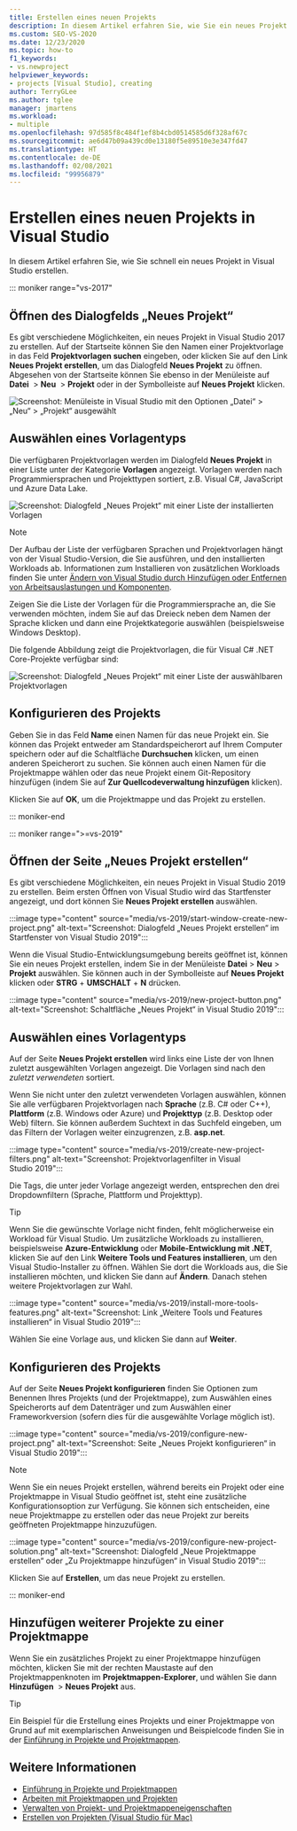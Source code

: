 ```yaml
---
title: Erstellen eines neuen Projekts
description: In diesem Artikel erfahren Sie, wie Sie ein neues Projekt in Visual Studio erstellen.
ms.custom: SEO-VS-2020
ms.date: 12/23/2020
ms.topic: how-to
f1_keywords:
- vs.newproject
helpviewer_keywords:
- projects [Visual Studio], creating
author: TerryGLee
ms.author: tglee
manager: jmartens
ms.workload:
- multiple
ms.openlocfilehash: 97d585f8c484f1ef8b4cbd0514585d6f328af67c
ms.sourcegitcommit: ae6d47b09a439cd0e13180f5e89510e3e347fd47
ms.translationtype: HT
ms.contentlocale: de-DE
ms.lasthandoff: 02/08/2021
ms.locfileid: "99956879"
---
```

# <a name="create-a-new-project-in-visual-studio"></a>Erstellen eines neuen Projekts in Visual Studio

In diesem Artikel erfahren Sie, wie Sie schnell ein neues Projekt in Visual Studio erstellen.

::: moniker range="vs-2017"

## <a name="open-the-new-project-dialog"></a>Öffnen des Dialogfelds „Neues Projekt“

Es gibt verschiedene Möglichkeiten, ein neues Projekt in Visual Studio 2017 zu erstellen. Auf der Startseite können Sie den Namen einer Projektvorlage in das Feld **Projektvorlagen suchen** eingeben, oder klicken Sie auf den Link **Neues Projekt erstellen**, um das Dialogfeld **Neues Projekt** zu öffnen. Abgesehen von der Startseite können Sie ebenso in der Menüleiste auf **Datei**  >  **Neu**  >  **Projekt** oder in der Symbolleiste auf **Neues Projekt** klicken.

![Screenshot: Menüleiste in Visual Studio mit den Optionen „Datei“ > „Neu“ > „Projekt“ ausgewählt](./media/vside-newproject1.png)

## <a name="select-a-template-type"></a>Auswählen eines Vorlagentyps

Die verfügbaren Projektvorlagen werden im Dialogfeld **Neues Projekt** in einer Liste unter der Kategorie **Vorlagen** angezeigt. Vorlagen werden nach Programmiersprachen und Projekttypen sortiert, z.B. Visual C#, JavaScript und Azure Data Lake.

![Screenshot: Dialogfeld „Neues Projekt“ mit einer Liste der installierten Vorlagen](./media/vside-newproject-templates-list.png)

> [!NOTE]
> Der Aufbau der Liste der verfügbaren Sprachen und Projektvorlagen hängt von der Visual Studio-Version, die Sie ausführen, und den installierten Workloads ab. Informationen zum Installieren von zusätzlichen Workloads finden Sie unter [Ändern von Visual Studio durch Hinzufügen oder Entfernen von Arbeitsauslastungen und Komponenten](../install/modify-visual-studio.md).

Zeigen Sie die Liste der Vorlagen für die Programmiersprache an, die Sie verwenden möchten, indem Sie auf das Dreieck neben dem Namen der Sprache klicken und dann eine Projektkategorie auswählen (beispielsweise Windows Desktop).

Die folgende Abbildung zeigt die Projektvorlagen, die für Visual C# .NET Core-Projekte verfügbar sind:

![Screenshot: Dialogfeld „Neues Projekt“ mit einer Liste der auswählbaren Projektvorlagen](./media/new-project-dialog-net-core.png)

## <a name="configure-your-project"></a>Konfigurieren des Projekts

Geben Sie in das Feld **Name** einen Namen für das neue Projekt ein. Sie können das Projekt entweder am Standardspeicherort auf Ihrem Computer speichern oder auf die Schaltfläche **Durchsuchen** klicken, um einen anderen Speicherort zu suchen. Sie können auch einen Namen für die Projektmappe wählen oder das neue Projekt einem Git-Repository hinzufügen (indem Sie auf **Zur Quellcodeverwaltung hinzufügen** klicken).

Klicken Sie auf **OK**, um die Projektmappe und das Projekt zu erstellen.

::: moniker-end

::: moniker range=">=vs-2019"

## <a name="open-the-create-a-new-project-page"></a>Öffnen der Seite „Neues Projekt erstellen“

Es gibt verschiedene Möglichkeiten, ein neues Projekt in Visual Studio 2019 zu erstellen. Beim ersten Öffnen von Visual Studio wird das Startfenster angezeigt, und dort können Sie **Neues Projekt erstellen** auswählen.

:::image type="content" source="media/vs-2019/start-window-create-new-project.png" alt-text="Screenshot: Dialogfeld „Neues Projekt erstellen“ im Startfenster von Visual Studio 2019":::

Wenn die Visual Studio-Entwicklungsumgebung bereits geöffnet ist, können Sie ein neues Projekt erstellen, indem Sie in der Menüleiste **Datei** > **Neu** > **Projekt** auswählen. Sie können auch in der Symbolleiste auf **Neues Projekt** klicken oder **STRG** + **UMSCHALT** + **N** drücken.

:::image type="content" source="media/vs-2019/new-project-button.png" alt-text="Screenshot: Schaltfläche „Neues Projekt“ in Visual Studio 2019":::

## <a name="select-a-template-type"></a>Auswählen eines Vorlagentyps

Auf der Seite **Neues Projekt erstellen** wird links eine Liste der von Ihnen zuletzt ausgewählten Vorlagen angezeigt. Die Vorlagen sind nach den *zuletzt verwendeten* sortiert.

Wenn Sie nicht unter den zuletzt verwendeten Vorlagen auswählen, können Sie alle verfügbaren Projektvorlagen nach **Sprache** (z.B. C# oder C++), **Plattform** (z.B. Windows oder Azure) und **Projekttyp** (z.B. Desktop oder Web) filtern. Sie können außerdem Suchtext in das Suchfeld eingeben, um das Filtern der Vorlagen weiter einzugrenzen, z.B. **asp.net**.

:::image type="content" source="media/vs-2019/create-new-project-filters.png" alt-text="Screenshot: Projektvorlagenfilter in Visual Studio 2019":::

Die Tags, die unter jeder Vorlage angezeigt werden, entsprechen den drei Dropdownfiltern (Sprache, Plattform und Projekttyp).

> [!TIP]
> Wenn Sie die gewünschte Vorlage nicht finden, fehlt möglicherweise ein Workload für Visual Studio. Um zusätzliche Workloads zu installieren, beispielsweise **Azure-Entwicklung** oder **Mobile-Entwicklung mit .NET**, klicken Sie auf den Link **Weitere Tools und Features installieren**, um den Visual Studio-Installer zu öffnen. Wählen Sie dort die Workloads aus, die Sie installieren möchten, und klicken Sie dann auf **Ändern**. Danach stehen weitere Projektvorlagen zur Wahl.
>
> :::image type="content" source="media/vs-2019/install-more-tools-features.png" alt-text="Screenshot: Link „Weitere Tools und Features installieren“ in Visual Studio 2019":::

Wählen Sie eine Vorlage aus, und klicken Sie dann auf **Weiter**.

## <a name="configure-your-project"></a>Konfigurieren des Projekts

Auf der Seite **Neues Projekt konfigurieren** finden Sie Optionen zum Benennen Ihres Projekts (und der Projektmappe), zum Auswählen eines Speicherorts auf dem Datenträger und zum Auswählen einer Frameworkversion (sofern dies für die ausgewählte Vorlage möglich ist).

:::image type="content" source="media/vs-2019/configure-new-project.png" alt-text="Screenshot: Seite „Neues Projekt konfigurieren“ in Visual Studio 2019":::

> [!NOTE]
> Wenn Sie ein neues Projekt erstellen, während bereits ein Projekt oder eine Projektmappe in Visual Studio geöffnet ist, steht eine zusätzliche Konfigurationsoption zur Verfügung. Sie können sich entscheiden, eine neue Projektmappe zu erstellen oder das neue Projekt zur bereits geöffneten Projektmappe hinzuzufügen.
>
> :::image type="content" source="media/vs-2019/configure-new-project-solution.png" alt-text="Screenshot: Dialogfeld „Neue Projektmappe erstellen“ oder „Zu Projektmappe hinzufügen“ in Visual Studio 2019":::

Klicken Sie auf **Erstellen**, um das neue Projekt zu erstellen.

::: moniker-end

## <a name="add-additional-projects-to-a-solution"></a>Hinzufügen weiterer Projekte zu einer Projektmappe

Wenn Sie ein zusätzliches Projekt zu einer Projektmappe hinzufügen möchten, klicken Sie mit der rechten Maustaste auf den Projektmappenknoten im **Projektmappen-Explorer**, und wählen Sie dann **Hinzufügen**  >  **Neues Projekt** aus.

> [!TIP]
> Ein Beispiel für die Erstellung eines Projekts und einer Projektmappe von Grund auf mit exemplarischen Anweisungen und Beispielcode finden Sie in der [Einführung in Projekte und Projektmappen](../get-started/tutorial-projects-solutions.md).

## <a name="see-also"></a>Weitere Informationen

- [Einführung in Projekte und Projektmappen](../get-started/tutorial-projects-solutions.md)
- [Arbeiten mit Projektmappen und Projekten](creating-solutions-and-projects.md)
- [Verwalten von Projekt- und Projektmappeneigenschaften](managing-project-and-solution-properties.md)
- [Erstellen von Projekten (Visual Studio für Mac)](/visualstudio/mac/create-new-projects)